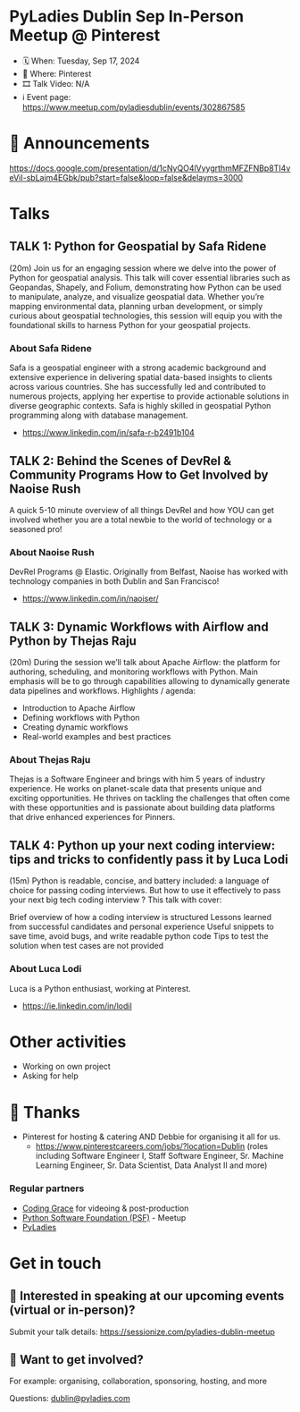 # PyLadies Dublin Sep In-Person Meetup @ Pinterest

* 🗓 When: Tuesday, Sep 17, 2024
* 📍 Where: Pinterest
* 🎞 Talk Video: N/A
* ℹ️ Event page: https://www.meetup.com/pyladiesdublin/events/302867585

  
# 📢 Announcements
https://docs.google.com/presentation/d/1cNyQO4lVyygrthmMFZFNBp8TI4veViI-sbLajm4EGbk/pub?start=false&loop=false&delayms=3000

# Talks
## TALK 1: Python for Geospatial by Safa Ridene
(20m) Join us for an engaging session where we delve into the power of Python for geospatial analysis. This talk will cover essential libraries such as Geopandas, Shapely, and Folium, demonstrating how Python can be used to manipulate, analyze, and visualize geospatial data. Whether you’re mapping environmental data, planning urban development, or simply curious about geospatial technologies, this session will equip you with the foundational skills to harness Python for your geospatial projects.

### About Safa Ridene
Safa is a geospatial engineer with a strong academic background and extensive experience in delivering spatial data-based insights to clients across various countries. She has successfully led and contributed to numerous projects, applying her expertise to provide actionable solutions in diverse geographic contexts. Safa is highly skilled in geospatial Python programming along with database management.

* https://www.linkedin.com/in/safa-r-b2491b104

## TALK 2: Behind the Scenes of DevRel & Community Programs How to Get Involved by Naoise Rush
A quick 5-10 minute overview of all things DevRel and how YOU can get involved whether you are a total newbie to the world of technology or a seasoned pro!

### About Naoise Rush
DevRel Programs @ Elastic.
Originally from Belfast, Naoise has worked with technology companies in both Dublin and San Francisco!

* https://www.linkedin.com/in/naoiser/

## TALK 3: Dynamic Workflows with Airflow and Python by Thejas Raju
(20m) During the session we’ll talk about Apache Airflow: the platform for authoring, scheduling, and monitoring workflows with Python. Main emphasis will be to go through capabilities allowing to dynamically generate data pipelines and workflows.
Highlights / agenda:

- Introduction to Apache Airflow
- Defining workflows with Python
- Creating dynamic workflows
- Real-world examples and best practices

### About Thejas Raju
Thejas is a Software Engineer and brings with him 5 years of industry experience. He works on planet-scale data that presents unique and exciting opportunities. He thrives on tackling the challenges that often come with these opportunities and is passionate about building data platforms that drive enhanced experiences for Pinners.

## TALK 4: Python up your next coding interview: tips and tricks to confidently pass it by Luca Lodi
(15m) Python is readable, concise, and battery included: a language of choice for passing coding interviews.
But how to use it effectively to pass your next big tech coding interview ?
This talk with cover:

Brief overview of how a coding interview is structured
Lessons learned from successful candidates and personal experience
Useful snippets to save time, avoid bugs, and write readable python code
Tips to test the solution when test cases are not provided

### About Luca Lodi
Luca is a Python enthusiast, working at Pinterest.

* https://ie.linkedin.com/in/lodil


# Other activities
* Working on own project
* Asking for help
  
# 💟 Thanks 
* Pinterest for hosting & catering AND Debbie for organising it all for us.
    * https://www.pinterestcareers.com/jobs/?location=Dublin (roles including Software Engineer I, Staff Software Engineer, Sr. Machine Learning Engineer, Sr. Data Scientist, Data Analyst II and more)


### Regular partners
* [Coding Grace](https://codinggrace.com) for videoing & post-production
* [Python Software Foundation (PSF)](https://www.python.org/psf-landing/) - Meetup
* [PyLadies](https://pyladies.com/)

# Get in touch
## 🎤 Interested in speaking at our upcoming events (virtual or in-person)?
Submit your talk details: https://sessionize.com/pyladies-dublin-meetup

## 💖 Want to get involved?
For example: organising, collaboration, sponsoring, hosting, and more

Questions: dublin@pyladies.com
